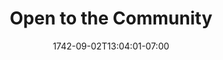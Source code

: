 ---
title: "Open to the Community"
date: 1742-09-02T13:04:01-07:00
draft: false

image: makerspace-2024x1518.jpeg

subTitle: Utilize everything we have to offer in our free makerspace

---